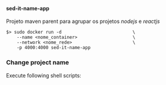 #### sed-it-name-app

Projeto maven parent para agrupar os projetos *nodejs* e *reactjs*

```
$> sudo docker run -d                           \
    --name <nome_container>                     \
    --network <nome_rede>                       \
    -p 4000:4000 sed-it-name-app
```

### Change project name

Execute following shell scripts:
```

```

```
```
